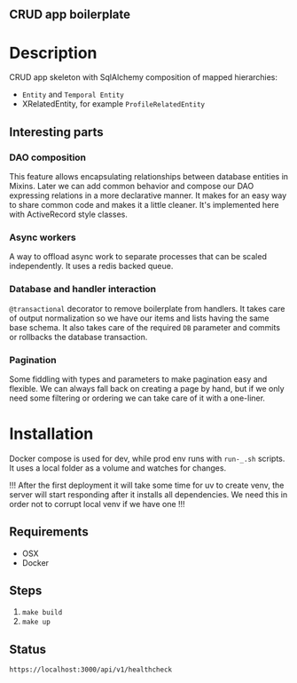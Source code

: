 CRUD app boilerplate
---------------------

# Description

CRUD app skeleton with SqlAlchemy composition of mapped hierarchies:

* `Entity` and `Temporal Entity`
* XRelatedEntity, for example `ProfileRelatedEntity`

## Interesting parts

### DAO composition

This feature allows encapsulating relationships between database entities in Mixins.
Later we can add common behavior and compose our DAO expressing relations in a more declarative manner.
It makes for an easy way to share common code and makes it a little cleaner.
It's implemented here with ActiveRecord style classes.

### Async workers

A way to offload async work to separate processes that can be scaled independently.
It uses a redis backed queue.

### Database and handler interaction

`@transactional` decorator to remove boilerplate from handlers. It takes care of output normalization so we have our items and lists having the same base schema. It also takes care of the required `DB` parameter and commits or rollbacks the database transaction.

### Pagination

Some fiddling with types and parameters to make pagination easy and flexible. We can always fall back on creating a page by hand, but if we only need some filtering or ordering we can take care of it with a one-liner.

# Installation

Docker compose is used for dev, while prod env runs with `run-_.sh` scripts. It uses a local folder as a volume and watches for changes.

!!! After the first deployment it will take some time for uv to create venv, the server will start responding after it installs all dependencies. We need this in order not to corrupt local venv if we have one !!!

## Requirements

* OSX
* Docker

## Steps

1. `make build`
1. `make up`

## Status

`https://localhost:3000/api/v1/healthcheck`


